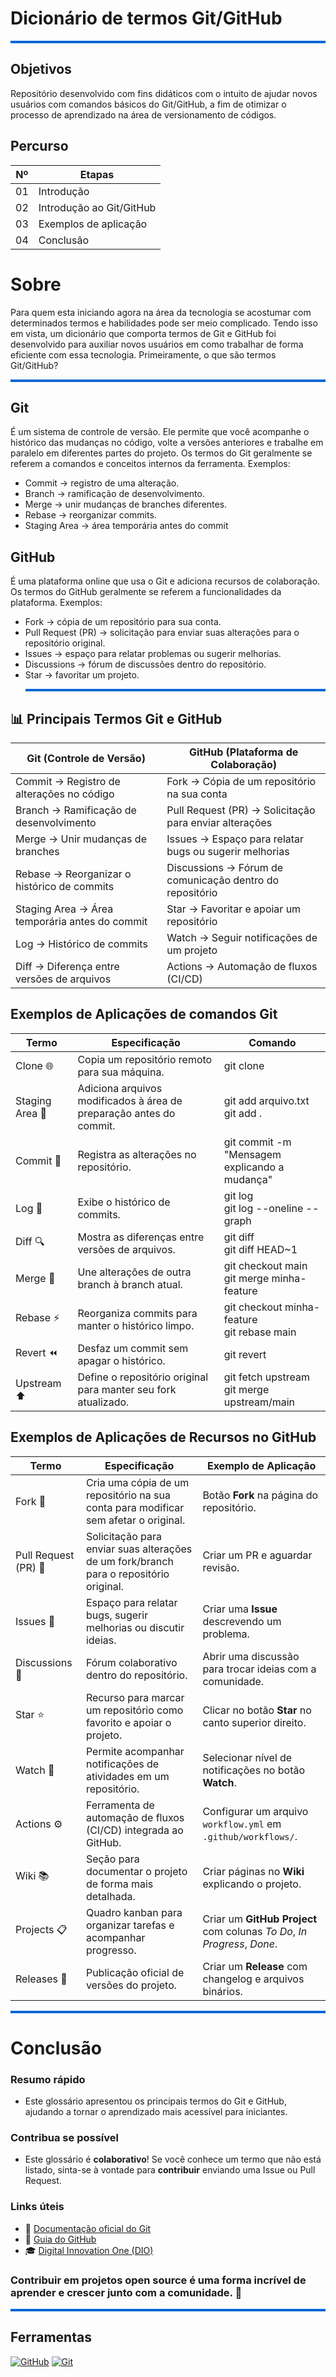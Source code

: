 # Dicionário de termos Git/GitHub
<hr style="height:4px; background:#0366d6; border:none;">

## Objetivos
Repositório desenvolvido com fins didáticos com o intuito de ajudar novos usuários com comandos básicos do Git/GitHub, a fim de otimizar o processo de aprendizado na área de versionamento de códigos.

## Percurso
|Nº|Etapas|
|--------|--------|
|01|Introdução|
|02|Introdução ao Git/GitHub|
|03|Exemplos de aplicação|
|04|Conclusão|

# Sobre

Para quem esta iniciando agora na área da tecnologia se acostumar com determinados termos e habilidades pode ser meio complicado. Tendo isso em vista, um dicionário que comporta termos de Git e GitHub foi desenvolvido
para auxiliar novos usuários em como trabalhar de forma eficiente com essa tecnologia. Primeiramente, o que são termos Git/GitHub?<hr style="height:4px; background:#0366d6; border:none;">

## Git
É um sistema de controle de versão. Ele permite que você acompanhe o histórico das mudanças no código, volte a versões anteriores e trabalhe em paralelo em diferentes partes do projeto.
Os termos do Git geralmente se referem a comandos e conceitos internos da ferramenta.
Exemplos:

- Commit → registro de uma alteração.<br>
- Branch → ramificação de desenvolvimento.<br>
- Merge → unir mudanças de branches diferentes.<br>
- Rebase → reorganizar commits.<br>
- Staging Area → área temporária antes do commit

## GitHub
É uma plataforma online que usa o Git e adiciona recursos de colaboração.
Os termos do GitHub geralmente se referem a funcionalidades da plataforma.
Exemplos:

- Fork → cópia de um repositório para sua conta.<br>
- Pull Request (PR) → solicitação para enviar suas alterações para o repositório original.<br>
- Issues → espaço para relatar problemas ou sugerir melhorias.<br>
- Discussions → fórum de discussões dentro do repositório.<br>
- Star → favoritar um projeto.<hr style="height:4px; background:#0366d6; border:none;">

## 📊 Principais Termos Git e GitHub

| Git (Controle de Versão) | GitHub (Plataforma de Colaboração) |
|---------------------------|------------------------------------|
| Commit → Registro de alterações no código | Fork → Cópia de um repositório na sua conta |
| Branch → Ramificação de desenvolvimento | Pull Request (PR) → Solicitação para enviar alterações |
| Merge → Unir mudanças de branches | Issues → Espaço para relatar bugs ou sugerir melhorias |
| Rebase → Reorganizar o histórico de commits | Discussions → Fórum de comunicação dentro do repositório |
| Staging Area → Área temporária antes do commit | Star → Favoritar e apoiar um repositório |
| Log → Histórico de commits | Watch → Seguir notificações de um projeto |
| Diff → Diferença entre versões de arquivos | Actions → Automação de fluxos (CI/CD) |

## Exemplos de Aplicações de comandos Git

|Termo|Especificação|Comando|
|-----------|--------|--------|
|Clone 🌐|Copia um repositório remoto para sua máquina.|git clone|
|Staging Area 📌|Adiciona arquivos modificados à área de preparação antes do commit.|git add arquivo.txt<br>git add .|
|Commit 💾|Registra as alterações no repositório.|git commit -m<br>"Mensagem explicando a mudança"|
|Log 📜|Exibe o histórico de commits.|git log<br>git log --oneline --graph|
|Diff 🔍|Mostra as diferenças entre versões de arquivos.|git diff<br>git diff HEAD~1|
|Merge 🔗|Une alterações de outra branch à branch atual.|git checkout main<br>git merge minha-feature|
|Rebase ⚡|Reorganiza commits para manter o histórico limpo.|git checkout minha-feature<br>git rebase main|
|Revert ⏪|Desfaz um commit sem apagar o histórico.|git revert <hash-do-commit>|
|Upstream ⬆️|Define o repositório original para manter seu fork atualizado.|git fetch upstream<br>git merge upstream/main|

## Exemplos de Aplicações de Recursos no GitHub

| Termo        | Especificação | Exemplo de Aplicação |
|--------------|---------------|-----------------------|
| Fork 🍴      | Cria uma cópia de um repositório na sua conta para modificar sem afetar o original. | Botão **Fork** na página do repositório. |
| Pull Request (PR) 🔀 | Solicitação para enviar suas alterações de um fork/branch para o repositório original. | Criar um PR e aguardar revisão. |
| Issues 🔧    | Espaço para relatar bugs, sugerir melhorias ou discutir ideias. | Criar uma **Issue** descrevendo um problema. |
| Discussions 💬 | Fórum colaborativo dentro do repositório. | Abrir uma discussão para trocar ideias com a comunidade. |
| Star ⭐       | Recurso para marcar um repositório como favorito e apoiar o projeto. | Clicar no botão **Star** no canto superior direito. |
| Watch 👀     | Permite acompanhar notificações de atividades em um repositório. | Selecionar nível de notificações no botão **Watch**. |
| Actions ⚙️   | Ferramenta de automação de fluxos (CI/CD) integrada ao GitHub. | Configurar um arquivo `workflow.yml` em `.github/workflows/`. |
| Wiki 📚      | Seção para documentar o projeto de forma mais detalhada. | Criar páginas no **Wiki** explicando o projeto. |
| Projects 📋  | Quadro kanban para organizar tarefas e acompanhar progresso. | Criar um **GitHub Project** com colunas *To Do*, *In Progress*, *Done*. |
| Releases 🚀  | Publicação oficial de versões do projeto. | Criar um **Release** com changelog e arquivos binários. |

<hr style="height:4px; background:#0366d6; border:none;"> 

# Conclusão

### Resumo rápido

- Este glossário apresentou os principais termos do Git e GitHub, ajudando a tornar o aprendizado mais acessível para iniciantes.

### Contribua se possível

- Este glossário é **colaborativo**! Se você conhece um termo que não está listado, sinta-se à vontade para **contribuir** enviando uma Issue ou Pull Request.

### Links úteis

- 📘 [Documentação oficial do Git](https://git-scm.com/doc)  
- 🐙 [Guia do GitHub](https://docs.github.com/)  
- 🎓 [Digital Innovation One (DIO)](https://www.dio.me/)  

### Contribuir em projetos open source é uma forma incrível de aprender e crescer junto com a comunidade. 🚀<hr style="height:4px; background:#0366d6; border:none;">

## Ferramentas

[![GitHub](https://img.shields.io/badge/GitHub-000?style=for-the-badge&logo=github&logoColor=white)](https://github.com) [![Git](https://img.shields.io/badge/Git-F05032?style=for-the-badge&logo=git&logoColor=white)](https://git-scm.com)
